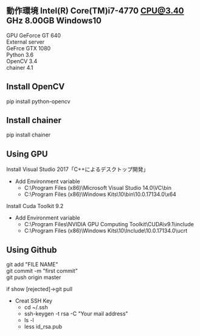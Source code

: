 ## 動作環境  Intel(R) Core(TM)i7-4770 CPU@3.40 GHz 8.00GB Windows10  
GPU GeForce GT 640  
External server  
GeFrce GTX 1080    
Python 3.6  
OpenCV 3.4  
chainer 4.1  


## Install OpenCV  
pip install python-opencv

## Install chainer
pip install chainer  

## Using GPU  
Install Visual Studio 2017「C++によるデスクトップ開発」  
* Add Environment variable  
    * C:\Program Files (x86)\Microsoft Visual Studio 14.0\VC\bin  
    * C:\Program Files (x86)\Windows Kits\10\bin\10.0.17134.0\x64  
    
Install Cuda Toolkit 9.2  
* Add Environment variable  
   * C:\Program Files\NVIDIA GPU Computing Toolkit\CUDA\v9.1\include  
   * C:\Program Files (x86)\Windows Kits\10\Include\10.0.17134.0\ucrt  
    
 

## Using Github  
git add "FILE NAME"  
git commit -m "first commit"  
git push origin master  

if  show [rejected]→git pull  

* Creat SSH Key  
   * cd ~/.ssh  
   * ssh-keygen -t rsa -C "Your mail address"   
   * ls -l  
   * less id_rsa.pub  




